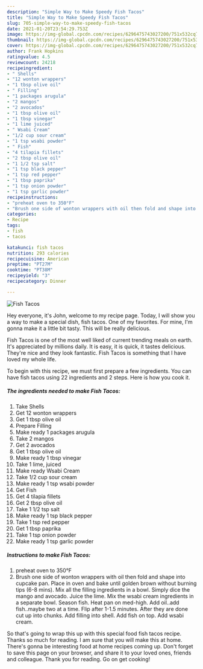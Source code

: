 ```yaml
---
description: "Simple Way to Make Speedy Fish Tacos"
title: "Simple Way to Make Speedy Fish Tacos"
slug: 705-simple-way-to-make-speedy-fish-tacos
date: 2021-01-20T23:54:29.753Z
image: https://img-global.cpcdn.com/recipes/6296475743027200/751x532cq70/fish-tacos-recipe-main-photo.jpg
thumbnail: https://img-global.cpcdn.com/recipes/6296475743027200/751x532cq70/fish-tacos-recipe-main-photo.jpg
cover: https://img-global.cpcdn.com/recipes/6296475743027200/751x532cq70/fish-tacos-recipe-main-photo.jpg
author: Frank Hopkins
ratingvalue: 4.5
reviewcount: 24218
recipeingredient:
- " Shells"
- "12 wonton wrappers"
- "1 tbsp olive oil"
- " Filling"
- "1 packages arugula"
- "2 mangos"
- "2 avocados"
- "1 tbsp olive oil"
- "1 tbsp vinegar"
- "1 lime juiced"
- " Wsabi Cream"
- "1/2 cup sour cream"
- "1 tsp wsabi powder"
- " Fish"
- "4 tilapia fillets"
- "2 tbsp olive oil"
- "1 1/2 tsp salt"
- "1 tsp black pepper"
- "1 tsp red pepper"
- "1 tbsp paprika"
- "1 tsp onion powder"
- "1 tsp garlic powder"
recipeinstructions:
- "preheat oven to 350°F"
- "Brush one side of wonton wrappers with oil then fold and shape into cupcake pan. Place in oven and bake until golden brown without burning tips (6-8 mins). Mix all the filling ingredients in a bowl. Simply dice the mango and avocado. Juice the lime. Mix the wsabi cream ingredients in a separate bowl. Season fish. Heat pan on med-high. Add oil..add fish..maybe two at a time. Flip after 1-1.5 minutes. After they are done cut up into chunks. Add filling into shell. Add fish on top.  Add wsabi cream."
categories:
- Recipe
tags:
- fish
- tacos

katakunci: fish tacos 
nutrition: 293 calories
recipecuisine: American
preptime: "PT27M"
cooktime: "PT38M"
recipeyield: "3"
recipecategory: Dinner

---
```



![Fish Tacos](https://img-global.cpcdn.com/recipes/6296475743027200/751x532cq70/fish-tacos-recipe-main-photo.jpg)

Hey everyone, it's John, welcome to my recipe page. Today, I will show you a way to make a special dish, fish tacos. One of my favorites. For mine, I'm gonna make it a little bit tasty. This will be really delicious.

Fish Tacos is one of the most well liked of current trending meals on earth. It's appreciated by millions daily. It is easy, it is quick, it tastes delicious. They're nice and they look fantastic. Fish Tacos is something that I have loved my whole life.




To begin with this recipe, we must first prepare a few ingredients. You can have fish tacos using 22 ingredients and 2 steps. Here is how you cook it.

<!--inarticleads1-->

##### The ingredients needed to make Fish Tacos:

1. Take  Shells
1. Get 12 wonton wrappers
1. Get 1 tbsp olive oil
1. Prepare  Filling
1. Make ready 1 packages arugula
1. Take 2 mangos
1. Get 2 avocados
1. Get 1 tbsp olive oil
1. Make ready 1 tbsp vinegar
1. Take 1 lime, juiced
1. Make ready  Wsabi Cream
1. Take 1/2 cup sour cream
1. Make ready 1 tsp wsabi powder
1. Get  Fish
1. Get 4 tilapia fillets
1. Get 2 tbsp olive oil
1. Take 1 1/2 tsp salt
1. Make ready 1 tsp black pepper
1. Take 1 tsp red pepper
1. Get 1 tbsp paprika
1. Take 1 tsp onion powder
1. Make ready 1 tsp garlic powder




<!--inarticleads2-->

##### Instructions to make Fish Tacos:

1. preheat oven to 350°F
1. Brush one side of wonton wrappers with oil then fold and shape into cupcake pan. Place in oven and bake until golden brown without burning tips (6-8 mins). Mix all the filling ingredients in a bowl. Simply dice the mango and avocado. Juice the lime. Mix the wsabi cream ingredients in a separate bowl. Season fish. Heat pan on med-high. Add oil..add fish..maybe two at a time. Flip after 1-1.5 minutes. After they are done cut up into chunks. Add filling into shell. Add fish on top.  Add wsabi cream.




So that's going to wrap this up with this special food fish tacos recipe. Thanks so much for reading. I am sure that you will make this at home. There's gonna be interesting food at home recipes coming up. Don't forget to save this page on your browser, and share it to your loved ones, friends and colleague. Thank you for reading. Go on get cooking!
